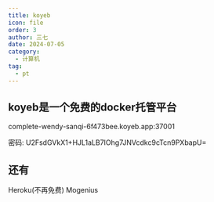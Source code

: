 ```yaml
---
title: koyeb
icon: file
order: 3
author: 三七
date: 2024-07-05
category:
  - 计算机
tag:
  - pt
---
```

<!-- more --> 
## koyeb是一个免费的docker托管平台

complete-wendy-sanqi-6f473bee.koyeb.app:37001

密码:
U2FsdGVkX1+HJL1aLB7IOhg7JNVcdkc9cTcn9PXbapU=

## 还有
Heroku(不再免费)
Mogenius